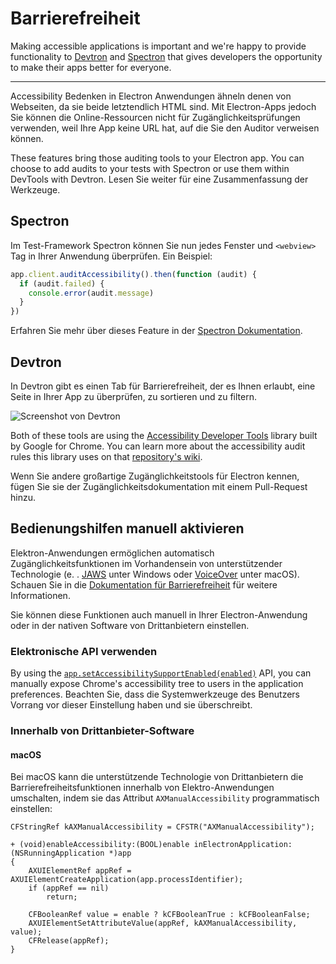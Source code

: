 # Barrierefreiheit

Making accessible applications is important and we're happy to provide functionality to [Devtron][devtron] and [Spectron][spectron] that gives developers the opportunity to make their apps better for everyone.

---

Accessibility Bedenken in Electron Anwendungen ähneln denen von Webseiten, da sie beide letztendlich HTML sind. Mit Electron-Apps jedoch Sie können die Online-Ressourcen nicht für Zugänglichkeitsprüfungen verwenden, weil Ihre App keine URL hat, auf die Sie den Auditor verweisen können.

These features bring those auditing tools to your Electron app. You can choose to add audits to your tests with Spectron or use them within DevTools with Devtron. Lesen Sie weiter für eine Zusammenfassung der Werkzeuge.

## Spectron

Im Test-Framework Spectron können Sie nun jedes Fenster und `<webview>` Tag in Ihrer Anwendung überprüfen. Ein Beispiel:

```javascript
app.client.auditAccessibility().then(function (audit) {
  if (audit.failed) {
    console.error(audit.message)
  }
})
```

Erfahren Sie mehr über dieses Feature in der [Spectron Dokumentation][spectron-a11y].

## Devtron

In Devtron gibt es einen Tab für Barrierefreiheit, der es Ihnen erlaubt, eine Seite in Ihrer App zu überprüfen, zu sortieren und zu filtern.

![Screenshot von Devtron][4]

Both of these tools are using the [Accessibility Developer Tools][a11y-devtools] library built by Google for Chrome. You can learn more about the accessibility audit rules this library uses on that [repository's wiki][a11y-devtools-wiki].

Wenn Sie andere großartige Zugänglichkeitstools für Electron kennen, fügen Sie sie der Zugänglichkeitsdokumentation mit einem Pull-Request hinzu.

## Bedienungshilfen manuell aktivieren

Elektron-Anwendungen ermöglichen automatisch Zugänglichkeitsfunktionen im Vorhandensein von unterstützender Technologie (e. . [JAWS](https://www.freedomscientific.com/products/software/jaws/) unter Windows oder [VoiceOver](https://help.apple.com/voiceover/mac/10.15/) unter macOS). Schauen Sie in die [Dokumentation für Barrierefreiheit][a11y-docs] für weitere Informationen.

Sie können diese Funktionen auch manuell in Ihrer Electron-Anwendung oder in der nativen Software von Drittanbietern einstellen.

### Elektronische API verwenden

By using the [`app.setAccessibilitySupportEnabled(enabled)`][setAccessibilitySupportEnabled] API, you can manually expose Chrome's accessibility tree to users in the application preferences. Beachten Sie, dass die Systemwerkzeuge des Benutzers Vorrang vor dieser Einstellung haben und sie überschreibt.

### Innerhalb von Drittanbieter-Software

#### macOS

Bei macOS kann die unterstützende Technologie von Drittanbietern die Barrierefreiheitsfunktionen innerhalb von Elektro-Anwendungen umschalten, indem sie das Attribut `AXManualAccessibility` programmatisch einstellen:

```objc
CFStringRef kAXManualAccessibility = CFSTR("AXManualAccessibility");

+ (void)enableAccessibility:(BOOL)enable inElectronApplication:(NSRunningApplication *)app
{
    AXUIElementRef appRef = AXUIElementCreateApplication(app.processIdentifier);
    if (appRef == nil)
        return;

    CFBooleanRef value = enable ? kCFBooleanTrue : kCFBooleanFalse;
    AXUIElementSetAttributeValue(appRef, kAXManualAccessibility, value);
    CFRelease(appRef);
}
```

[4]: https://cloud.githubusercontent.com/assets/1305617/17156618/9f9bcd72-533f-11e6-880d-389115f40a2a.png

[devtron]: https://electronjs.org/devtron
[spectron]: https://electronjs.org/spectron
[spectron-a11y]: https://github.com/electron/spectron#accessibility-testing
[a11y-docs]: https://www.chromium.org/developers/design-documents/accessibility#TOC-How-Chrome-detects-the-presence-of-Assistive-Technology
[a11y-devtools]: https://github.com/GoogleChrome/accessibility-developer-tools
[a11y-devtools-wiki]: https://github.com/GoogleChrome/accessibility-developer-tools/wiki/Audit-Rules
[setAccessibilitySupportEnabled]: ../api/app.md#appsetaccessibilitysupportenabledenabled-macos-windows
